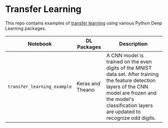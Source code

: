 # Transfer Learning

This repo contains examples of [transfer learning](http://sebastianruder.com/transfer-learning/) using various Python Deep Learning packages.  

|Notebook|DL Packages|Description|
|--------|-----------|-----------|
|`transfer_learning_example`|Keras and Theano|A CNN model is trained on the even digits of the MNIST data set.  After training the feature detection layers of the CNN model are frozen and the model's classification layers are updated to recognize odd digits.|

